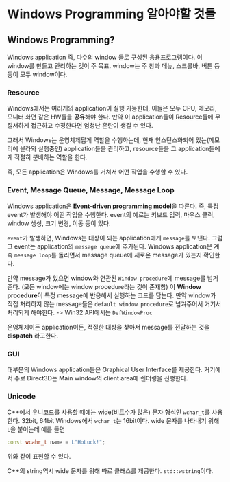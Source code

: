# Windows Programming 알아야할 것들

## Windows Programming?

Windows application 즉, 다수의 window 들로 구성된 응용프로그램이다. 이 window를 만들고 관리하는 것이 주 목표.
window는 주 창과 메뉴, 스크롤바, 버튼 등등이 모두 window이다.

### Resource

Windows에서는 여러개의 application이 실행 가능한데, 이들은 모두 CPU, 메모리, 모니터 화면 같은 HW들을 **공유**해야 한다.
만약 이 application들이 Resource들에 무질서하게 접근하고 수정한다면 엄청난 혼란이 생길 수 있다.

그래서 Windows는 운영체제답게 역할을 수행하는데, 현재 인스턴스화되어 있는(메모리에 올라와 실행중인) application들을 관리하고, resource들을 그 application들에게 적절히 분배하는 역할을 한다.

즉, 모든 application은 Windows를 거쳐서 어떤 작업을 수행할 수 있다.

### Event, Message Queue, Message, Message Loop

Windows application은 **Event-driven programming model**을 따른다. 즉, 특정 event가 발생해야 어떤 작업을 수행한다. event의 예로는 키보드 입력, 마우스 클릭, window 생성, 크기 변경, 이동 등이 있다.

`event`가 발생하면, Windows는 대상이 되는 application에게 `message`를 보낸다. 그럼 그 event는 application의 `message queue`에 추가된다.
Windows application은 계속 `message loop`를 돌리면서 message queue에 새로온 message가 있는지 확인한다.

만약 message가 있으면 window와 연관된 `Window procedure`에 message를 넘겨준다. (모든 window에는 window procedure라는 것이 존재함)
이 **Window procedure**이 특정 message에 반응해서 실행하는 코드를 담는다. 만약 window가 직접 처리하지 않는 message들은 `default window procedure`로 넘겨주어서 거기서 처리되게 해야한다. -> Win32 API에서는 `DefWindowProc`

운영체제이든 application이든, 적절한 대상을 찾아서 message를 전달하는 것을 **dispatch** 라고한다.

### GUI

대부분의 Windows application들은 Graphical User Interface를 제공한다. 거기에서 주로 Direct3D는 Main window의 client area에 렌더링을 진행한다.

### Unicode

C++에서 유니코드를 사용할 때에는 wide(비트수가 많은) 문자 형식인 `wchar_t`를 사용한다. 32bit, 64bit Windows에서 `wchar_t`는 16bit이다. wide 문자를 나타내기 위해 `L`을 붙이는데 예를 들면

```cpp
const wcahr_t name = L"HoLuck!";
```

위와 같이 표현할 수 있다.

C++의 string역시 wide 문자를 위해 따로 클래스를 제공한다. `std::wstring`이다.
